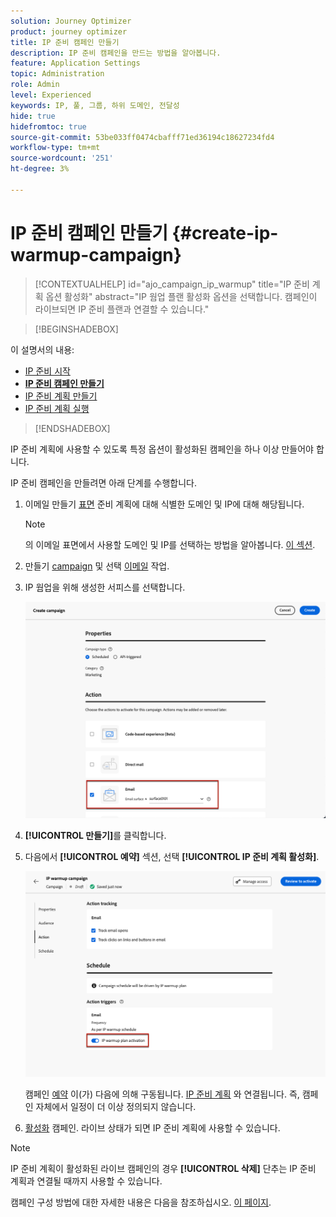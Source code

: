 ```yaml
---
solution: Journey Optimizer
product: journey optimizer
title: IP 준비 캠페인 만들기
description: IP 준비 캠페인을 만드는 방법을 알아봅니다.
feature: Application Settings
topic: Administration
role: Admin
level: Experienced
keywords: IP, 풀, 그룹, 하위 도메인, 전달성
hide: true
hidefromtoc: true
source-git-commit: 53be033ff0474cbafff71ed36194c18627234fd4
workflow-type: tm+mt
source-wordcount: '251'
ht-degree: 3%

---
```


# IP 준비 캠페인 만들기 {#create-ip-warmup-campaign}

>[!CONTEXTUALHELP]
>id="ajo_campaign_ip_warmup"
>title="IP 준비 계획 옵션 활성화"
>abstract="IP 웜업 플랜 활성화 옵션을 선택합니다. 캠페인이 라이브되면 IP 준비 플랜과 연결할 수 있습니다."

>[!BEGINSHADEBOX]

이 설명서의 내용:

* [IP 준비 시작](ip-warmup-gs.md)
* **[IP 준비 캠페인 만들기](ip-warmup-campaign.md)**
* [IP 준비 계획 만들기](ip-warmup-plan.md)
* [IP 준비 계획 실행](ip-warmup-running.md)

>[!ENDSHADEBOX]

IP 준비 계획에 사용할 수 있도록 특정 옵션이 활성화된 캠페인을 하나 이상 만들어야 합니다.

IP 준비 캠페인을 만들려면 아래 단계를 수행합니다.

1. 이메일 만들기 [표면](channel-surfaces.md) 준비 계획에 대해 식별한 도메인 및 IP에 대해 해당됩니다.<!--how do you identify these or who does it at the customer level?-->

   >[!NOTE]
   >
   >의 이메일 표면에서 사용할 도메인 및 IP를 선택하는 방법을 알아봅니다. [이 섹션](using/email/email-settings.md#subdomains-and-ip-pools).

1. 만들기 [campaign](../campaigns/create-campaign.md) 및 선택 [이메일](../email/create-email.md#create-email-journey-campaign) 작업.

1. IP 웜업을 위해 생성한 서피스를 선택합니다.

   ![](assets/ip-warmup-campaign-surface.png)

   <!--You must use the same surface as the one that will be used for the asociated IP warmup plan. [Learn how to create an IP warmup plan](#create-ip-warmup-plan)-->

1. **[!UICONTROL 만들기]**&#x200B;를 클릭합니다.

1. 다음에서 **[!UICONTROL 예약]** 섹션, 선택 **[!UICONTROL IP 준비 계획 활성화]**.

   ![](assets/ip-warmup-campaign-plan-activation.png)

   캠페인 [예약](../campaigns/create-campaign.md#schedule) 이(가) 다음에 의해 구동됩니다. [IP 준비 계획](ip-warmup-plan.md) 와 연결됩니다. 즉, 캠페인 자체에서 일정이 더 이상 정의되지 않습니다.

1. [활성화](../campaigns/review-activate-campaign.md) 캠페인. 라이브 상태가 되면 IP 준비 계획에 사용할 수 있습니다.

>[!NOTE]
>
>IP 준비 계획이 활성화된 라이브 캠페인의 경우 **[!UICONTROL 삭제]** 단추는 IP 준비 계획과 연결될 때까지 사용할 수 있습니다.

캠페인 구성 방법에 대한 자세한 내용은 다음을 참조하십시오. [이 페이지](../campaigns/get-started-with-campaigns.md).

